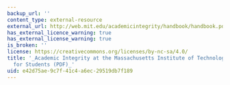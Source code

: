 ```yaml
---
backup_url: ''
content_type: external-resource
external_url: http://web.mit.edu/academicintegrity/handbook/handbook.pdf
has_external_licence_warning: true
has_external_license_warning: true
is_broken: ''
license: https://creativecommons.org/licenses/by-nc-sa/4.0/
title: '_Academic Integrity at the Massachusetts Institute of Technology: A Handbook
  for Students (PDF)_'
uid: e42d75ae-9c7f-41c4-a6ec-29519db7f189
---
```

